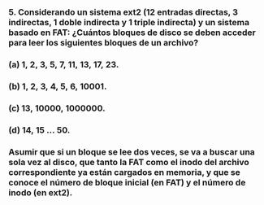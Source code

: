 ### 5. Considerando un sistema ext2 ($12$ entradas directas, $3$ indirectas, $1$ doble indirecta y $1$ triple indirecta) y un sistema basado en FAT: ¿Cuántos bloques de disco se deben acceder para leer los siguientes bloques de un archivo?

### (a) $1,\ 2,\ 3,\ 5,\ 7,\ 11,\ 13,\ 17,\ 23$.
### (b) $1,\ 2,\ 3,\ 4,\ 5,\ 6,\ 10001$.
### (c) $13,\ 10000,\ 1000000$.
### (d) $14,\ 15\ ...\ 50$.

### Asumir que si un bloque se lee dos veces, se va a buscar una sola vez al disco, que tanto la FAT como el inodo del archivo correspondiente ya están cargados en memoria, y que se conoce el número de bloque inicial (en FAT) y el número de inodo (en ext2).
